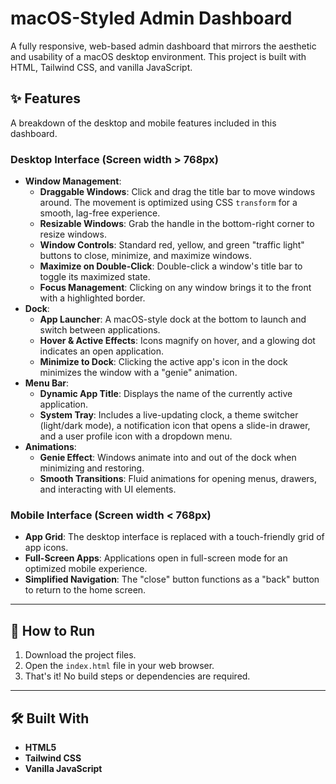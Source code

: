 # macOS-Styled Admin Dashboard

A fully responsive, web-based admin dashboard that mirrors the aesthetic and usability of a macOS desktop environment. This project is built with HTML, Tailwind CSS, and vanilla JavaScript.

## ✨ Features

A breakdown of the desktop and mobile features included in this dashboard.

### Desktop Interface (Screen width > 768px)

* **Window Management**:
    * **Draggable Windows**: Click and drag the title bar to move windows around. The movement is optimized using CSS `transform` for a smooth, lag-free experience.
    * **Resizable Windows**: Grab the handle in the bottom-right corner to resize windows.
    * **Window Controls**: Standard red, yellow, and green "traffic light" buttons to close, minimize, and maximize windows.
    * **Maximize on Double-Click**: Double-click a window's title bar to toggle its maximized state.
    * **Focus Management**: Clicking on any window brings it to the front with a highlighted border.
* **Dock**:
    * **App Launcher**: A macOS-style dock at the bottom to launch and switch between applications.
    * **Hover & Active Effects**: Icons magnify on hover, and a glowing dot indicates an open application.
    * **Minimize to Dock**: Clicking the active app's icon in the dock minimizes the window with a "genie" animation.
* **Menu Bar**:
    * **Dynamic App Title**: Displays the name of the currently active application.
    * **System Tray**: Includes a live-updating clock, a theme switcher (light/dark mode), a notification icon that opens a slide-in drawer, and a user profile icon with a dropdown menu.
* **Animations**:
    * **Genie Effect**: Windows animate into and out of the dock when minimizing and restoring.
    * **Smooth Transitions**: Fluid animations for opening menus, drawers, and interacting with UI elements.

### Mobile Interface (Screen width < 768px)

* **App Grid**: The desktop interface is replaced with a touch-friendly grid of app icons.
* **Full-Screen Apps**: Applications open in full-screen mode for an optimized mobile experience.
* **Simplified Navigation**: The "close" button functions as a "back" button to return to the home screen.

---

## 🚀 How to Run

1.  Download the project files.
2.  Open the `index.html` file in your web browser.
3.  That's it! No build steps or dependencies are required.

---

## 🛠️ Built With

* **HTML5**
* **Tailwind CSS**
* **Vanilla JavaScript**